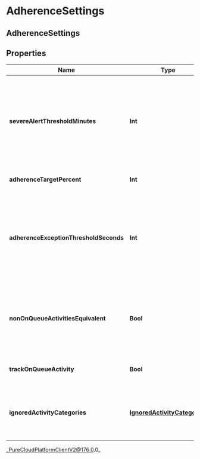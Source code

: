 # AdherenceSettings

## AdherenceSettings

## Properties

|Name | Type | Description | Notes|
|------------ | ------------- | ------------- | -------------|
| **severeAlertThresholdMinutes** | **Int** | The threshold in minutes where an alert will be triggered when an agent is considered severely out of adherence | [optional] |
| **adherenceTargetPercent** | **Int** | Target adherence percentage | [optional] |
| **adherenceExceptionThresholdSeconds** | **Int** | The threshold in seconds for which agents should not be penalized for being momentarily out of adherence | [optional] |
| **nonOnQueueActivitiesEquivalent** | **Bool** | Whether to treat all non-on-queue activities as equivalent for adherence purposes | [optional] |
| **trackOnQueueActivity** | **Bool** | Whether to track on-queue activities | [optional] |
| **ignoredActivityCategories** | [**IgnoredActivityCategories**](IgnoredActivityCategories) | Activity categories that should be ignored for adherence purposes | [optional] |



_PureCloudPlatformClientV2@176.0.0_
